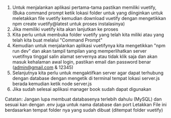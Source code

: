 1. Untuk menjalankan aplikasi pertama-tama pastikan memiliki vuetify, (Buka command prompt ketik lokasi folder untuk yang diinginkan untuk meletakkan file vuetify kemudian download vuetify dengan mengetikkan npm create vuetify@latest untuk proses instalasinya)
2. Jika memiliki vuetify kita akan lanjutkan ke proses
3. Kita perlu untuk membuka folder vuetify yang telah kita miliki atau yang telah kita buat melalui "Command Prompt"
4. Kemudian untuk menjalankan aplikasi vuetifynya kita mengetikkan "npm run dev" dan akan tampil tampilan yang memperlihatkan server vuetifnya tinggal salin alamat servernya atau tidak klik saja dan akan masuk kehalaman awal login, pastikan email dan password benar (admin@gmail.com \& 12345)
5. Selanjutnya kita perlu untuk mengaktifkan server agar dapat terhubung dengan database dengan mengetik di terminal tempat lokasi server.js berada kemudian ketik node server.js
6. Jika sudah selesai aplikasi manager book sudah dapat digunakan

Catatan:
Jangan lupa membuat databasenya terlebih dahulu (MySQL) dan sesuai kan dengan .env juga untuk nama database dan port
Letakkan File ini berdasarkan tempat folder nya yang sudah dibuat (ditempat folder vuetify)



